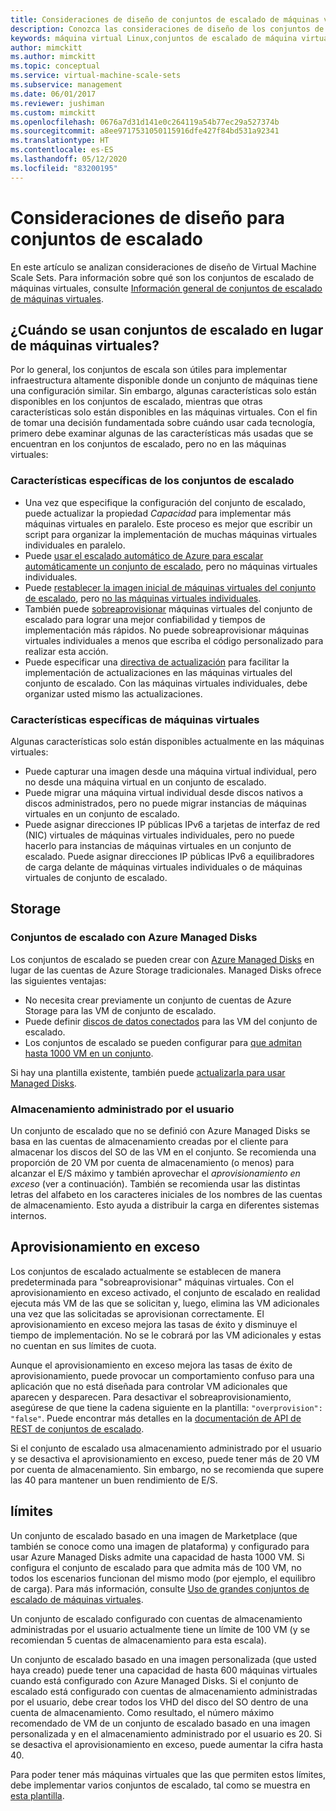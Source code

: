 ```yaml
---
title: Consideraciones de diseño de conjuntos de escalado de máquinas virtuales de Azure
description: Conozca las consideraciones de diseño de los conjuntos de escalado de máquinas virtuales de Azure. Compare las características de los conjuntos de escalado con las características de VM.
keywords: máquina virtual Linux,conjuntos de escalado de máquina virtual
author: mimckitt
ms.author: mimckitt
ms.topic: conceptual
ms.service: virtual-machine-scale-sets
ms.subservice: management
ms.date: 06/01/2017
ms.reviewer: jushiman
ms.custom: mimckitt
ms.openlocfilehash: 0676a7d31d141e0c264119a54b77ec29a527374b
ms.sourcegitcommit: a8ee9717531050115916dfe427f84bd531a92341
ms.translationtype: HT
ms.contentlocale: es-ES
ms.lasthandoff: 05/12/2020
ms.locfileid: "83200195"
---
```

# <a name="design-considerations-for-scale-sets"></a>Consideraciones de diseño para conjuntos de escalado
En este artículo se analizan consideraciones de diseño de Virtual Machine Scale Sets. Para información sobre qué son los conjuntos de escalado de máquinas virtuales, consulte [Información general de conjuntos de escalado de máquinas virtuales](virtual-machine-scale-sets-overview.md).

## <a name="when-to-use-scale-sets-instead-of-virtual-machines"></a>¿Cuándo se usan conjuntos de escalado en lugar de máquinas virtuales?
Por lo general, los conjuntos de escala son útiles para implementar infraestructura altamente disponible donde un conjunto de máquinas tiene una configuración similar. Sin embargo, algunas características solo están disponibles en los conjuntos de escalado, mientras que otras características solo están disponibles en las máquinas virtuales. Con el fin de tomar una decisión fundamentada sobre cuándo usar cada tecnología, primero debe examinar algunas de las características más usadas que se encuentran en los conjuntos de escalado, pero no en las máquinas virtuales:

### <a name="scale-set-specific-features"></a>Características específicas de los conjuntos de escalado

- Una vez que especifique la configuración del conjunto de escalado, puede actualizar la propiedad *Capacidad* para implementar más máquinas virtuales en paralelo. Este proceso es mejor que escribir un script para organizar la implementación de muchas máquinas virtuales individuales en paralelo.
- Puede [usar el escalado automático de Azure para escalar automáticamente un conjunto de escalado](./virtual-machine-scale-sets-autoscale-overview.md), pero no máquinas virtuales individuales.
- Puede [restablecer la imagen inicial de máquinas virtuales del conjunto de escalado](https://docs.microsoft.com/rest/api/compute/virtualmachinescalesets/reimage), pero [no las máquinas virtuales individuales](https://docs.microsoft.com/rest/api/compute/virtualmachines).
- También puede [sobreaprovisionar](https://docs.microsoft.com/azure/virtual-machine-scale-sets/virtual-machine-scale-sets-design-overview#overprovisioning) máquinas virtuales del conjunto de escalado para lograr una mejor confiabilidad y tiempos de implementación más rápidos. No puede sobreaprovisionar máquinas virtuales individuales a menos que escriba el código personalizado para realizar esta acción.
- Puede especificar una [directiva de actualización](./virtual-machine-scale-sets-upgrade-scale-set.md) para facilitar la implementación de actualizaciones en las máquinas virtuales del conjunto de escalado. Con las máquinas virtuales individuales, debe organizar usted mismo las actualizaciones.

### <a name="vm-specific-features"></a>Características específicas de máquinas virtuales

Algunas características solo están disponibles actualmente en las máquinas virtuales:

- Puede capturar una imagen desde una máquina virtual individual, pero no desde una máquina virtual en un conjunto de escalado.
- Puede migrar una máquina virtual individual desde discos nativos a discos administrados, pero no puede migrar instancias de máquinas virtuales en un conjunto de escalado.
- Puede asignar direcciones IP públicas IPv6 a tarjetas de interfaz de red (NIC) virtuales de máquinas virtuales individuales, pero no puede hacerlo para instancias de máquinas virtuales en un conjunto de escalado. Puede asignar direcciones IP públicas IPv6 a equilibradores de carga delante de máquinas virtuales individuales o de máquinas virtuales de conjunto de escalado.

## <a name="storage"></a>Storage

### <a name="scale-sets-with-azure-managed-disks"></a>Conjuntos de escalado con Azure Managed Disks
Los conjuntos de escalado se pueden crear con [Azure Managed Disks](../virtual-machines/windows/managed-disks-overview.md) en lugar de las cuentas de Azure Storage tradicionales. Managed Disks ofrece las siguientes ventajas:
- No necesita crear previamente un conjunto de cuentas de Azure Storage para las VM de conjunto de escalado.
- Puede definir [discos de datos conectados](virtual-machine-scale-sets-attached-disks.md) para las VM del conjunto de escalado.
- Los conjuntos de escalado se pueden configurar para [que admitan hasta 1000 VM en un conjunto](virtual-machine-scale-sets-placement-groups.md). 

Si hay una plantilla existente, también puede [actualizarla para usar Managed Disks](virtual-machine-scale-sets-convert-template-to-md.md).

### <a name="user-managed-storage"></a>Almacenamiento administrado por el usuario
Un conjunto de escalado que no se definió con Azure Managed Disks se basa en las cuentas de almacenamiento creadas por el cliente para almacenar los discos del SO de las VM en el conjunto. Se recomienda una proporción de 20 VM por cuenta de almacenamiento (o menos) para alcanzar el E/S máximo y también aprovechar el _aprovisionamiento en exceso_ (ver a continuación). También se recomienda usar las distintas letras del alfabeto en los caracteres iniciales de los nombres de las cuentas de almacenamiento. Esto ayuda a distribuir la carga en diferentes sistemas internos. 


## <a name="overprovisioning"></a>Aprovisionamiento en exceso
Los conjuntos de escalado actualmente se establecen de manera predeterminada para "sobreaprovisionar" máquinas virtuales. Con el aprovisionamiento en exceso activado, el conjunto de escalado en realidad ejecuta más VM de las que se solicitan y, luego, elimina las VM adicionales una vez que las solicitadas se aprovisionan correctamente. El aprovisionamiento en exceso mejora las tasas de éxito y disminuye el tiempo de implementación. No se le cobrará por las VM adicionales y estas no cuentan en sus límites de cuota.

Aunque el aprovisionamiento en exceso mejora las tasas de éxito de aprovisionamiento, puede provocar un comportamiento confuso para una aplicación que no está diseñada para controlar VM adicionales que aparecen y desparecen. Para desactivar el sobreaprovisionamiento, asegúrese de que tiene la cadena siguiente en la plantilla: `"overprovision": "false"`. Puede encontrar más detalles en la [documentación de API de REST de conjuntos de escalado](/rest/api/virtualmachinescalesets/create-or-update-a-set).

Si el conjunto de escalado usa almacenamiento administrado por el usuario y se desactiva el aprovisionamiento en exceso, puede tener más de 20 VM por cuenta de almacenamiento. Sin embargo, no se recomienda que supere las 40 para mantener un buen rendimiento de E/S. 

## <a name="limits"></a>límites
Un conjunto de escalado basado en una imagen de Marketplace (que también se conoce como una imagen de plataforma) y configurado para usar Azure Managed Disks admite una capacidad de hasta 1000 VM. Si configura el conjunto de escalado para que admita más de 100 VM, no todos los escenarios funcionan del mismo modo (por ejemplo, el equilibro de carga). Para más información, consulte [Uso de grandes conjuntos de escalado de máquinas virtuales](virtual-machine-scale-sets-placement-groups.md). 

Un conjunto de escalado configurado con cuentas de almacenamiento administradas por el usuario actualmente tiene un límite de 100 VM (y se recomiendan 5 cuentas de almacenamiento para esta escala).

Un conjunto de escalado basado en una imagen personalizada (que usted haya creado) puede tener una capacidad de hasta 600 máquinas virtuales cuando está configurado con Azure Managed Disks. Si el conjunto de escalado está configurado con cuentas de almacenamiento administradas por el usuario, debe crear todos los VHD del disco del SO dentro de una cuenta de almacenamiento. Como resultado, el número máximo recomendado de VM de un conjunto de escalado basado en una imagen personalizada y en el almacenamiento administrado por el usuario es 20. Si se desactiva el aprovisionamiento en exceso, puede aumentar la cifra hasta 40.

Para poder tener más máquinas virtuales que las que permiten estos límites, debe implementar varios conjuntos de escalado, tal como se muestra en [esta plantilla](https://github.com/Azure/azure-quickstart-templates/tree/master/301-custom-images-at-scale).

